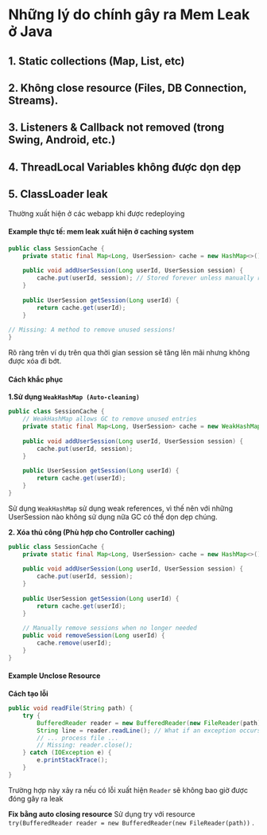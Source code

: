 # Những lý do chính gây ra Mem Leak ở Java
## 1. Static collections (Map, List, etc)
## 2. Không close resource (Files, DB Connection, Streams).
## 3. Listeners & Callback not removed (trong Swing, Android, etc.)
## 4. ThreadLocal Variables không được dọn dẹp
## 5. ClassLoader leak
Thường xuất hiện ở các webapp khi được redeploying
#### Example thực tế: mem leak xuất hiện ở caching system
```java
public class SessionCache {  
	private static final Map<Long, UserSession> cache = new HashMap<>();  
  
	public void addUserSession(Long userId, UserSession session) {  
		cache.put(userId, session); // Stored forever unless manually removed!  
	}  
	  
	public UserSession getSession(Long userId) {  
		return cache.get(userId);  
	}  
  
// Missing: A method to remove unused sessions!  
}
```
Rõ ràng trên ví dụ trên qua thời gian session sẽ tăng lên mãi nhưng không được xóa đi bớt.
#### Cách khắc phục
**1.Sử dụng `WeakHashMap (Auto-cleaning)`** 

```java 
public class SessionCache {  
	// WeakHashMap allows GC to remove unused entries  
	private static final Map<Long, UserSession> cache = new WeakHashMap<>();  
  
	public void addUserSession(Long userId, UserSession session) {  
		cache.put(userId, session);  
	}  
	  
	public UserSession getSession(Long userId) {  
		return cache.get(userId);  
	}  
}
```

Sử dụng `WeakHashMap` sử dụng weak references, vì thế nên với những UserSession nào không sử dụng nữa GC có thể dọn dẹp chúng.

**2. Xóa thủ công (Phù hợp cho Controller caching)**

```java
public class SessionCache {  
	private static final Map<Long, UserSession> cache = new HashMap<>();  
	  
	public void addUserSession(Long userId, UserSession session) {  
		cache.put(userId, session);  
	}  
	  
	public UserSession getSession(Long userId) {  
		return cache.get(userId);  
	}  
	  
	// Manually remove sessions when no longer needed  
	public void removeSession(Long userId) {  
		cache.remove(userId);  
	}  
}
```

#### Example Unclose Resource
**Cách tạo lỗi**
```java
public void readFile(String path) {  
	try {  
		BufferedReader reader = new BufferedReader(new FileReader(path));  
		String line = reader.readLine(); // What if an exception occurs?  
		// ... process file ...  
		// Missing: reader.close();  
	} catch (IOException e) {  
		e.printStackTrace();  
	}  
}
```
Trường hợp này xảy ra nếu có lỗi xuất hiện `Reader` sẽ không bao giờ được đóng gây ra leak

**Fix bằng auto closing resource**
Sử dụng try với resource `try(BufferedReader reader = new BufferedReader(new FileReader(path))` .